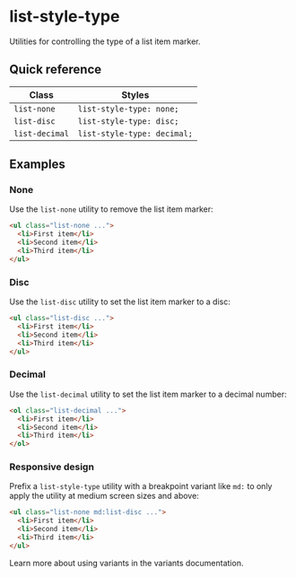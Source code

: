# list-style-type

Utilities for controlling the type of a list item marker.

## Quick reference

| Class | Styles |
|-------|--------|
| `list-none` | `list-style-type: none;` |
| `list-disc` | `list-style-type: disc;` |
| `list-decimal` | `list-style-type: decimal;` |

## Examples

### None

Use the `list-none` utility to remove the list item marker:

```html
<ul class="list-none ...">
  <li>First item</li>
  <li>Second item</li>
  <li>Third item</li>
</ul>
```

### Disc

Use the `list-disc` utility to set the list item marker to a disc:

```html
<ul class="list-disc ...">
  <li>First item</li>
  <li>Second item</li>
  <li>Third item</li>
</ul>
```

### Decimal

Use the `list-decimal` utility to set the list item marker to a decimal number:

```html
<ol class="list-decimal ...">
  <li>First item</li>
  <li>Second item</li>
  <li>Third item</li>
</ol>
```

### Responsive design

Prefix a `list-style-type` utility with a breakpoint variant like `md:` to only apply the utility at medium screen sizes and above:

```html
<ul class="list-none md:list-disc ...">
  <li>First item</li>
  <li>Second item</li>
  <li>Third item</li>
</ul>
```

Learn more about using variants in the variants documentation.


